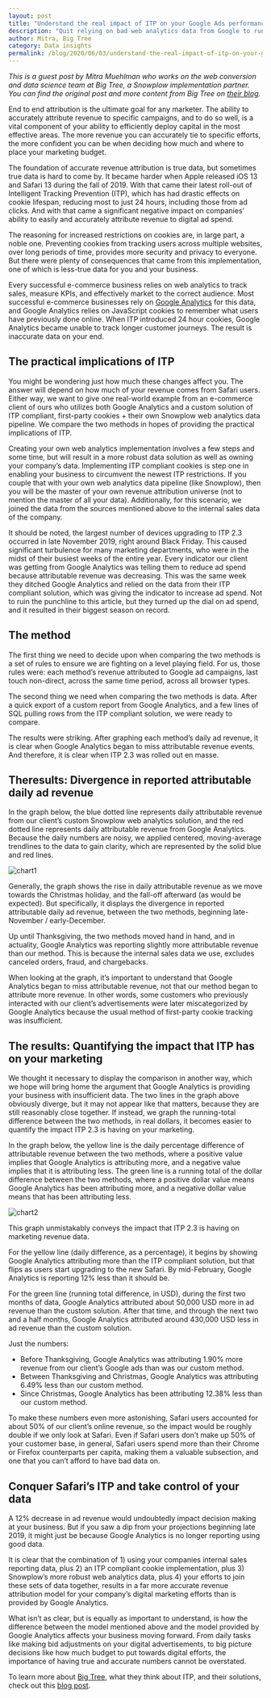 ```yaml
---
layout: post
title: "Understand the real impact of ITP on your Google Ads performance and reporting"
description: "Quit relying on bad web analytics data from Google to run your business and discover how to take control of your data to make informed marketing decisions."
author: Mitra, Big Tree
category: Data insights
permalink: /blog/2020/06/03/understand-the-real-impact-of-itp-on-your-google-ads-performance-and-reporting/
---
```


_This is a guest post by Mitra Muehlman who works on the web conversion and data science team at Big Tree, a Snowplow implementation partner. You can find the original post and more content from Big Tree on [their blog](https://www.bigtreeonline.com/blog/)._

End to end attribution is the ultimate goal for any marketer. The ability to accurately attribute revenue to specific campaigns, and to do so well, is a vital component of your ability to efficiently deploy capital in the most effective areas. The more revenue you can accurately tie to specific efforts, the more confident you can be when deciding how much and where to place your marketing budget.

The foundation of accurate revenue attribution is true data, but sometimes true data is hard to come by. It became harder when Apple released iOS 13 and Safari 13 during the fall of 2019. With that came their latest roll-out of Intelligent Tracking Prevention (ITP), which has had drastic effects on cookie lifespan, reducing most to just 24 hours, including those from ad clicks. And with that came a significant negative impact on companies’ ability to easily and accurately attribute revenue to digital ad spend. 

The reasoning for increased restrictions on cookies are, in large part, a noble one. Preventing cookies from tracking users across multiple websites, over long periods of time, provides more security and privacy to everyone. But there were plenty of consequences that came from this implementation, one of which is less-true data for you and your business. 

Every successful e-commerce business relies on web analytics to track sales, measure KPIs, and effectively market to the correct audience. Most successful e-commerce businesses rely on [Google Analytics](https://analytics.google.com/) for this data, and Google Analytics relies on JavaScript cookies to remember what users have previously done online. When ITP introduced 24 hour cookies, Google Analytics became unable to track longer customer journeys. The result is inaccurate data on your end.

## The practical implications of ITP

You might be wondering just how much these changes affect you. The answer will depend on how much of your revenue comes from Safari users. Either way, we want to give one real-world example from an e-commerce client of ours who utilizes both Google Analytics and a custom solution of ITP compliant, first-party cookies + their own Snowplow web analytics data pipeline. We compare the two methods in hopes of providing the practical implications of ITP.

Creating your own web analytics implementation involves a few steps and some time, but will result in a more robust data solution as well as owning your company’s data. Implementing ITP compliant cookies is step one in enabling your business to circumvent the newest ITP restrictions. If you couple that with your own web analytics data pipeline (like Snowplow), then you will be the master of your own revenue attribution universe (not to mention the master of all your data). Additionally, for this scenario, we joined the data from the sources mentioned above to the internal sales data of the company. 

It should be noted, the largest number of devices upgrading to ITP 2.3 occurred in late November 2019, right around Black Friday. This caused significant turbulence for many marketing departments, who were in the midst of their busiest weeks of the entire year. Every indicator our client was getting from Google Analytics was telling them to reduce ad spend because attributable revenue was decreasing. This was the same week they ditched Google Analytics and relied on the data from their ITP compliant solution, which was giving the indicator to increase ad spend. Not to ruin the punchline to this article, but they turned up the dial on ad spend, and it resulted in their biggest season on record.

## The method 

The first thing we need to decide upon when comparing the two methods is a set of rules to ensure we are fighting on a level playing field. For us, those rules were: each method’s revenue attributed to Google ad campaigns, last touch non-direct, across the same time period, across all browser types.

The second thing we need when comparing the two methods is data. After a quick export of a custom report from Google Analytics, and a few lines of SQL pulling rows from the ITP compliant solution, we were ready to compare. 

The results were striking. After graphing each method’s daily ad revenue, it is clear when Google Analytics began to miss attributable revenue events. And therefore, it is clear when ITP 2.3 was rolled out en masse. 

## Theresults: Divergence in reported attributable daily ad revenue

In the graph below, the blue dotted line represents daily attributable revenue from our client’s custom Snowplow web analytics solution, and the red dotted line represents daily attributable revenue from Google Analytics. Because the daily numbers are noisy, we applied centered, moving-average trendlines to the data to gain clarity, which are represented by the solid blue and red lines. 





![chart1](/assets/img/blog/2020/06/chart1.png)


Generally, the graph shows the rise in daily attributable revenue as we move towards the Christmas holiday, and the fall-off afterward (as would be expected). But specifically, it displays the divergence in reported attributable daily ad revenue, between the two methods, beginning late-November / early-December. 

Up until Thanksgiving, the two methods moved hand in hand, and in actuality, Google Analytics was reporting slightly more attributable revenue than our method. This is because the internal sales data we use, excludes canceled orders, fraud, and chargebacks. 

When looking at the graph, it’s important to understand that Google Analytics began to miss attributable revenue, not that our method began to attribute more revenue. In other words, some customers who previously interacted with our client’s advertisements were later miscategorized by Google Analytics because the usual method of first-party cookie tracking was insufficient.

## The results: Quantifying the impact that ITP has on your marketing

We thought it necessary to display the comparison in another way, which we hope will bring home the argument that Google Analytics is providing your business with insufficient data. The two lines in the graph above obviously diverge, but it may not appear like that matters, because they are still reasonably close together. If instead, we graph the running-total difference between the two methods, in real dollars, it becomes easier to quantify the impact ITP 2.3 is having on your marketing.

In the graph below, the yellow line is the daily percentage difference of attributable revenue between the two methods, where a positive value implies that Google Analytics is attributing more, and a negative value implies that it is attributing less. The green line is a running total of the dollar difference between the two methods, where a positive dollar value means Google Analytics has been attributing more, and a negative dollar value means that has been attributing less.






![chart2](/assets/img/blog/2020/06/chart2.png)


This graph unmistakably conveys the impact that ITP 2.3 is having on marketing revenue data. 

For the yellow line (daily difference, as a percentage), it begins by showing Google Analytics attributing more than the ITP compliant solution, but that flips as users start upgrading to the new Safari. By mid-February, Google Analytics is reporting 12% less than it should be. 

For the green line (running total difference, in USD), during the first two months of data, Google Analytics attributed about 50,000 USD more in ad revenue than the custom solution. After that time, and through the next two and a half months, Google Analytics attributed around 430,000 USD less in ad revenue than the custom solution.

Just the numbers: 



*   Before Thanksgiving, Google Analytics was attributing 1.90% more revenue from our client’s Google ads than was our custom method. 
*   Between Thanksgiving and Christmas, Google Analytics was attributing 6.49% less than our custom method. 
*   Since Christmas, Google Analytics has been attributing 12.38% less than our custom method.

To make these numbers even more astonishing, Safari users accounted for about 50% of our client’s online revenue, so the impact would be roughly double if we only look at Safari. Even if Safari users don’t make up 50% of your customer base, in general, Safari users spend more than their Chrome or Firefox counterparts per capita, making them a valuable subsection, and one that you can’t afford to have bad data on.

## Conquer Safari’s ITP and take control of your data

A 12% decrease in ad revenue would undoubtedly impact decision making at your business. But if you saw a dip from your projections beginning late 2019, it might just be because Google Analytics is no longer reporting using good data.

It is clear that the combination of 1) using your companies internal sales reporting data, plus 2) an ITP compliant cookie implementation, plus 3) Snowplow’s more robust web analytics data, plus 4) your efforts to join these sets of data together, results in a far more accurate revenue attribution model for your company’s digital marketing efforts than is provided by Google Analytics. 

What isn’t as clear, but is equally as important to understand, is how the difference between the model mentioned above and the model provided by Google Analytics affects your business moving forward. From daily tasks like making bid adjustments on your digital advertisements, to big picture decisions like how much budget to put towards digital efforts, the importance of having true and accurate numbers cannot be overstated.

To learn more about [Big Tree](https://www.bigtreeonline.com/), what they think about ITP, and their solutions, check out this [blog post](https://www.bigtreeonline.com/blog/itp-competitive-advantage).

